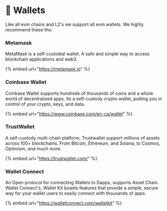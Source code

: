 # 💼 Wallets

Like all evm chains and L2's we support all evm wallets. We highly recommend these tho:

### Metamask

MetaMask is a self-custodial wallet. A safe and simple way to access blockchain applications and web3.

{% embed url="https://metamask.io" %}

### Coinbase Wallet

Coinbase Wallet supports hundreds of thousands of coins and a whole world of decentralized apps. Its a self-custody crypto wallet, putting you in control of your crypto, keys, and data.

{% embed url="https://www.coinbase.com/en-ca/wallet" %}

### TrustWallet

A self-custody multi-chain platform, Trustwallet support millions of assets across 100+ blockchains. From Bitcoin, Ethereum, and Solana, to Cosmos, Optimism, and much more.

{% embed url="https://trustwallet.com/" %}

### Wallet Connect

An Open protocol for connecting Wallets to Dapps, supports Asset Chain. Wallet Connect's, Wallet Kit boasts features that provide a simple, secure way for your wallet users to easily connect with thousands of apps.

{% embed url="https://walletconnect.com/walletkit" %}
